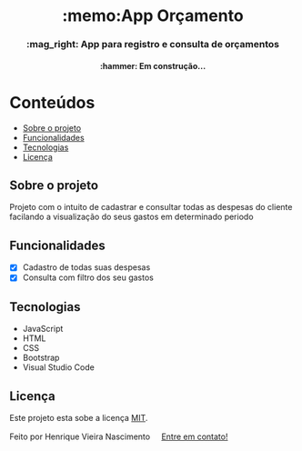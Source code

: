 <h1 align="center">
     :memo:App Orçamento
</h1>

<h3 align="center">
    :mag_right: App para registro e consulta de orçamentos
</h3>

<h4 align="center">
	:hammer: Em construção... 
</h4>

Conteúdos
=================

   * [Sobre o projeto](#-sobre-o-projeto)
   * [Funcionalidades](#-funcionalidades)
   * [Tecnologias](#-tecnologias)
   * [Licença](#user-content--licença)

## Sobre o projeto

Projeto com o intuito de cadastrar e consultar todas as despesas do cliente
facilando a visualização do seus gastos em determinado periodo

## Funcionalidades

- [x] Cadastro de todas suas despesas
- [x] Consulta com filtro dos seu gastos

## Tecnologias

  * JavaScript
  * HTML
  * CSS
  * Bootstrap
  * Visual Studio Code
 
## Licença

Este projeto esta sobe a licença [MIT](./LICENSE).

Feito por Henrique Vieira Nascimento <img src="https://github.com/Henrique28/TheDudeThatCode/blob/master/Assets/Handshake.gif" height="16px">[Entre em contato!](https://www.linkedin.com/in/henrique-vieira-nascimento)

